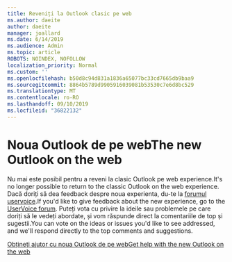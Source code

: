 ```yaml
---
title: Reveniți la Outlook clasic pe web
ms.author: daeite
author: daeite
manager: joallard
ms.date: 6/14/2019
ms.audience: Admin
ms.topic: article
ROBOTS: NOINDEX, NOFOLLOW
localization_priority: Normal
ms.custom: ''
ms.openlocfilehash: b50d8c94d831a1836a65077bc33cd7665db9baa9
ms.sourcegitcommit: 8864b5789d9905916039081b53530c7e6d8bc529
ms.translationtype: MT
ms.contentlocale: ro-RO
ms.lasthandoff: 09/10/2019
ms.locfileid: "36822132"
---
```

# <a name="the-new-outlook-on-the-web"></a><span data-ttu-id="93617-102">Noua Outlook de pe web</span><span class="sxs-lookup"><span data-stu-id="93617-102">The new Outlook on the web</span></span>

<span data-ttu-id="93617-103">Nu mai este posibil pentru a reveni la clasic Outlook pe web experience.</span><span class="sxs-lookup"><span data-stu-id="93617-103">It's no longer possible to return to the classic Outlook on the web experience.</span></span> <span data-ttu-id="93617-104">Dacă doriți să dea feedback despre noua experienta, du-te la [forumul uservoice](https://go.microsoft.com/fwlink/?linkid=2103182).</span><span class="sxs-lookup"><span data-stu-id="93617-104">If you'd like to give feedback about the new experience, go to the [UserVoice forum](https://go.microsoft.com/fwlink/?linkid=2103182).</span></span> <span data-ttu-id="93617-105">Puteți vota cu privire la ideile sau problemele pe care doriți să le vedeți abordate, și vom răspunde direct la comentariile de top și sugestii.</span><span class="sxs-lookup"><span data-stu-id="93617-105">You can vote on the ideas or issues you'd like to see addressed, and we'll respond directly to the top comments and suggestions.</span></span>

[<span data-ttu-id="93617-106">Obțineți ajutor cu noua Outlook de pe web</span><span class="sxs-lookup"><span data-stu-id="93617-106">Get help with the new Outlook on the web</span></span>](https://support.office.com/article/017014cd-2ad0-41ab-8473-6bd8c349d4f8)